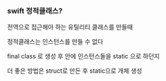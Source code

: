 ### swift 정적클래스?

전역으로 접근해야 하는 유틸리티 클래스를 만들때

정적클래스는 인스턴스를 만들 수 없다 

final class 로 생성 후 안에 인스턴스들을 static 으로 하던지

더 좋은 방법은 struct로 만든 후 static으로 개체 생성

